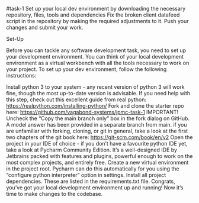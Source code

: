 #task-1
Set up your local dev environment by downloading the necessary repository, files, tools and dependencies
Fix the broken client datafeed script in the repository by making the required adjustments to it.
Push your changes and submit your work.

Set-Up

Before you can tackle any software development task, you need to set up your development environment. You can think of your local development environment as a virtual workbench with all the tools necessary to work on your project. To set up your dev environment, follow the following instructions:

Install python 3 to your system - any recent version of python 3 will work fine, though the most up-to-date version is advisable. If you need help with this step, check out this excellent guide from real python: https://realpython.com/installing-python/
Fork and clone the starter repo here: https://github.com/vagabond-systems/jpmc-task-1
IMPORTANT! Uncheck the “Copy the main branch only” box in the fork dialog on GitHub. A model answer has been provided in a separate branch from main.
if you are unfamiliar with forking, cloning, or git in general, take a look at the first two chapters of the git book here: https://git-scm.com/book/en/v2
Open the project in your IDE of choice - if you don’t have a favourite python IDE yet, take a look at Pycharm Community Edition. It’s a well-designed IDE by Jetbrains packed with features and plugins, powerful enough to work on the most complex projects, and entirely free.
Create a new virtual environment in the project root. Pycharm can do this automatically for you using the “configure python interpreter” option in settings.
Install all project dependencies. These are listed in the requirements.txt file.
Congrats, you’ve got your local development environment up and running! Now it’s time to make changes to the codebase.
